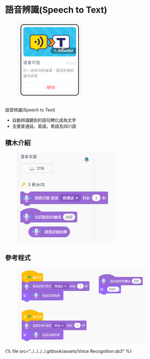 # 語音辨識(Speech to Text)

<figure><img src="../../../../.gitbook/assets/image (8) (1) (1) (1) (1).png" alt=""><figcaption></figcaption></figure>

\
語音辨識(Speech to Text)

* 自動辨識聽到的語句轉化成為文字
* 支援普通話，英語，粵語及四川語

## 積木介紹

<figure><img src="../../../../.gitbook/assets/image (9) (1) (1) (1) (1).png" alt=""><figcaption></figcaption></figure>

## 參考程式

<figure><img src="../../../../.gitbook/assets/image (94).png" alt=""><figcaption></figcaption></figure>

{% file src="../../../../.gitbook/assets/Voice Recognition.sb3" %}

